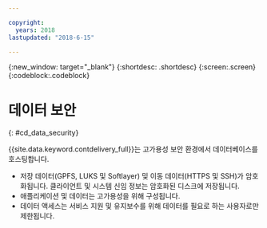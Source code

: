 ```yaml
---

copyright:
  years: 2018
lastupdated: "2018-6-15"

---
```


{:new_window: target="_blank"}
{:shortdesc: .shortdesc}
{:screen:.screen}
{:codeblock:.codeblock}


# 데이터 보안    
{: #cd_data_security}  

{{site.data.keyword.contdelivery_full}}는 고가용성 보안 환경에서 데이터베이스를 호스팅합니다.
   * 저장 데이터(GPFS, LUKS 및 Softlayer) 및 이동 데이터(HTTPS 및 SSH)가 암호화됩니다. 클라이언트 및 시스템 신임 정보는 암호화된 디스크에 저장됩니다.
   * 애플리케이션 및 데이터는 고가용성을 위해 구성됩니다.
   * 데이터 액세스는 서비스 지원 및 유지보수를 위해 데이터를 필요로 하는 사용자로만 제한됩니다.
